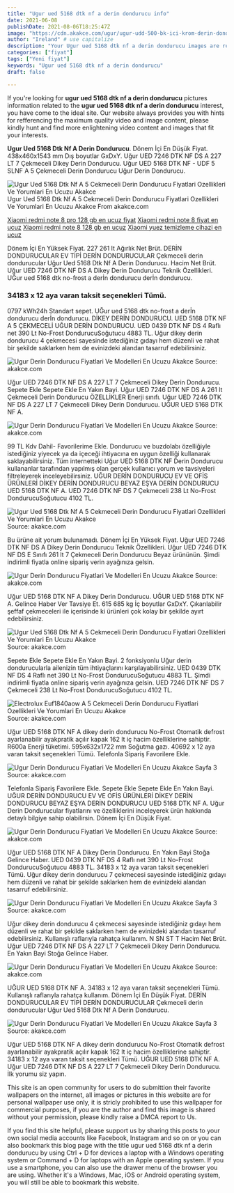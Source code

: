 ```yaml
---
title: "Ugur ued 5168 dtk nf a derin dondurucu info"
date: 2021-06-08
publishDate: 2021-08-06T18:25:47Z
image: "https://cdn.akakce.com/ugur/ugur-udd-500-bk-ici-krom-derin-dondurucu-x.jpg"
author: "Ireland" # use capitalize
description: "Your Ugur ued 5168 dtk nf a derin dondurucu images are ready. Ugur ued 5168 dtk nf a derin dondurucu are a topic that is being searched for and liked by netizens today. You can Download the Ugur ued 5168 dtk nf a derin dondurucu files here. Get all royalty-free photos."
categories: ["fiyat"]
tags: ["Yeni fiyat"]
keywords: "Ugur ued 5168 dtk nf a derin dondurucu"
draft: false

---
```


If you're looking for **ugur ued 5168 dtk nf a derin dondurucu** pictures information related to the **ugur ued 5168 dtk nf a derin dondurucu** interest, you have come to the ideal  site.  Our website always  provides you with  hints  for refferencing  the maximum  quality video and image  content, please kindly hunt and find more enlightening video content and images  that fit your interests.

**Ugur Ued 5168 Dtk Nf A Derin Dondurucu**. Dönem İçi En Düşük Fiyat. 438x460x1543 mm Dış boyutlar GxDxY. Uğur UED 7246 DTK NF DS A 227 LT 7 Çekmeceli Dikey Derin Dondurucu. Uğur UED 5168 DTK NF - UDF 5 SLNF A 5 Çekmeceli Derin Dondurucu Uğur Derin Dondurucu.

![Ugur Ued 5168 Dtk Nf A 5 Cekmeceli Derin Dondurucu Fiyatlari Ozellikleri Ve Yorumlari En Ucuzu Akakce](https://cdn.akakce.com/ugur/ugur-ued-5168-dtk-nf-a-5-cekmeceli-2-z.jpg "Ugur Ued 5168 Dtk Nf A 5 Cekmeceli Derin Dondurucu Fiyatlari Ozellikleri Ve Yorumlari En Ucuzu Akakce")
Ugur Ued 5168 Dtk Nf A 5 Cekmeceli Derin Dondurucu Fiyatlari Ozellikleri Ve Yorumlari En Ucuzu Akakce From akakce.com

[Xiaomi redmi note 8 pro 128 gb en ucuz fiyat](/xiaomi-redmi-note-8-pro-128-gb-en-ucuz-fiyat/)
[Xiaomi redmi note 8 fiyat en ucuz](/xiaomi-redmi-note-8-fiyat-en-ucuz/)
[Xiaomi redmi note 8 128 gb en ucuz](/xiaomi-redmi-note-8-128-gb-en-ucuz/)
[Xiaomi yuez temizleme cihazi en ucuz](/xiaomi-yuez-temizleme-cihazi-en-ucuz/)

Dönem İçi En Yüksek Fiyat. 227 261 It Ağırlık Net Brüt. DERİN DONDURUCULAR EV TİPİ DERİN DONDURUCULAR Çekmeceli derin dondurucular Uğur Ued 5168 Dtk Nf A Derin Dondurucu. Hacim Net Brüt. Uğur UED 7246 DTK NF DS A Dikey Derin Dondurucu Teknik Özellikleri. UĞur ued 5168 dtk no-frost a derİn dondurucu derİn dondurucu.

### 34183 x 12 aya varan taksit seçenekleri Tümü.

0797 kWh24h Standart sepet. UĞur ued 5168 dtk no-frost a derİn dondurucu derİn dondurucu. DİKEY DERİN DONDURUCU. UED 5168 DTK NF A 5 ÇEKMECELİ UĞUR DERİN DONDURUCU. UED 0439 DTK NF DS 4 Raflı net 390 Lt No-Frost DondurucuSoğutucu 4883 TL. Uğur dikey derin dondurucu 4 çekmecesi sayesinde istediğiniz gıdayı hem düzenli ve rahat bir şekilde saklarken hem de evinizdeki alandan tasarruf edebilirsiniz.


![Ugur Derin Dondurucu Fiyatlari Ve Modelleri En Ucuzu Akakce](https://cdn.akakce.com/ugur/ugur-ued-7266-dtk-7-cekmeceli-x.jpg "Ugur Derin Dondurucu Fiyatlari Ve Modelleri En Ucuzu Akakce")
Source: akakce.com

Uğur UED 7246 DTK NF DS A 227 LT 7 Çekmeceli Dikey Derin Dondurucu. Sepete Ekle Sepete Ekle En Yakın Bayi. Uğur UED 7246 DTK NF DS A 261 lt Çekmeceli Derin Dondurucu ÖZELLİKLER Enerji sınıfı. Uğur UED 7246 DTK NF DS A 227 LT 7 Çekmeceli Dikey Derin Dondurucu. UĞUR UED 5168 DTK NF A.

![Ugur Derin Dondurucu Fiyatlari Ve Modelleri En Ucuzu Akakce](https://cdn.akakce.com/ugur/ugur-ued-5170-dtk-a-5-cekmeceli-x.jpg "Ugur Derin Dondurucu Fiyatlari Ve Modelleri En Ucuzu Akakce")
Source: akakce.com

99 TL Kdv Dahil- Favorilerime Ekle. Dondurucu ve buzdolabı özelliğiyle istediğiniz yiyecek ya da içeceği ihtiyacına en uygun özelliği kullanarak saklayabilirsiniz. Tüm internetteki Uğur UED 5168 DTK NF Derin Dondurucu kullananlar tarafından yapılmış olan gerçek kullanıcı yorum ve tavsiyeleri filtreleyerek inceleyebilirsiniz. UĞUR DERİN DONDURUCU EV VE OFİS ÜRÜNLERİ DİKEY DERİN DONDURUCU BEYAZ EŞYA DERİN DONDURUCU UED 5168 DTK NF A. UED 7246 DTK NF DS 7 Çekmeceli 238 Lt No-Frost DondurucuSoğutucu 4102 TL.

![Ugur Ued 5168 Dtk Nf A 5 Cekmeceli Derin Dondurucu Fiyatlari Ozellikleri Ve Yorumlari En Ucuzu Akakce](https://cdn.akakce.com/ugur/ugur-ued-5168-dtk-nf-a-5-cekmeceli-z.jpg "Ugur Ued 5168 Dtk Nf A 5 Cekmeceli Derin Dondurucu Fiyatlari Ozellikleri Ve Yorumlari En Ucuzu Akakce")
Source: akakce.com

Bu ürüne ait yorum bulunamadı. Dönem İçi En Yüksek Fiyat. Uğur UED 7246 DTK NF DS A Dikey Derin Dondurucu Teknik Özellikleri. Uğur UED 7246 DTK NF DS E Sınıfı 261 lt 7 Çekmeceli Derin Dondurucu Beyaz ürününün. Şimdi indirimli fiyatla online sipariş verin ayağınıza gelsin.

![Ugur Derin Dondurucu Fiyatlari Ve Modelleri En Ucuzu Akakce](https://cdn.akakce.com/ugur/ugur-ued-100-d-s-a-sandik-tipi-x.jpg "Ugur Derin Dondurucu Fiyatlari Ve Modelleri En Ucuzu Akakce")
Source: akakce.com

Uğur UED 5168 DTK NF A Dikey Derin Dondurucu. UĞUR UED 5168 DTK NF A. Gelince Haber Ver Tavsiye Et. 615 685 kg İç boyutlar GxDxY. Çıkarılabilir şeffaf çekmeceleri ile içerisinde ki ürünleri çok kolay bir şekilde ayırt edebilirsiniz.

![Ugur Ued 5168 Dtk Nf A 5 Cekmeceli Derin Dondurucu Fiyatlari Ozellikleri Ve Yorumlari En Ucuzu Akakce](https://cdn.akakce.com/ugur/ugur-ued-5168-dtk-nf-a-5-cekmeceli-2-z.jpg "Ugur Ued 5168 Dtk Nf A 5 Cekmeceli Derin Dondurucu Fiyatlari Ozellikleri Ve Yorumlari En Ucuzu Akakce")
Source: akakce.com

Sepete Ekle Sepete Ekle En Yakın Bayi. 2 fonksiyonlu Uğur derin dondurucularla ailenizin tüm ihtiyaçlarını karşılayabilirsiniz. UED 0439 DTK NF DS 4 Raflı net 390 Lt No-Frost DondurucuSoğutucu 4883 TL. Şimdi indirimli fiyatla online sipariş verin ayağınıza gelsin. UED 7246 DTK NF DS 7 Çekmeceli 238 Lt No-Frost DondurucuSoğutucu 4102 TL.

![Electrolux Euf1840aow A 5 Cekmeceli Derin Dondurucu Fiyatlari Ozellikleri Ve Yorumlari En Ucuzu Akakce](https://cdn.akakce.com/electrolux/electrolux-euf1840aow-a-5-cekmeceli-z.jpg "Electrolux Euf1840aow A 5 Cekmeceli Derin Dondurucu Fiyatlari Ozellikleri Ve Yorumlari En Ucuzu Akakce")
Source: akakce.com

Uğur UED 5168 DTK NF A dikey derin dondurucu No-Frost Otomatik defrost ayarlanabilir ayakpratik açılır kapak 162 lt iç hacim özelliklerine sahiptir. R600a Enerji tüketimi. 595x632x1722 mm Soğutma gazı. 40692 x 12 aya varan taksit seçenekleri Tümü. Telefonla Sipariş Favorilere Ekle.

![Ugur Derin Dondurucu Fiyatlari Ve Modelleri En Ucuzu Akakce Sayfa 3](https://cdn.akakce.com/iv/10022/773/773694240x.jpg "Ugur Derin Dondurucu Fiyatlari Ve Modelleri En Ucuzu Akakce Sayfa 3")
Source: akakce.com

Telefonla Sipariş Favorilere Ekle. Sepete Ekle Sepete Ekle En Yakın Bayi. UĞUR DERİN DONDURUCU EV VE OFİS ÜRÜNLERİ DİKEY DERİN DONDURUCU BEYAZ EŞYA DERİN DONDURUCU UED 5168 DTK NF A. Uğur Derin Dondurucular fiyatlarını ve özelliklerini inceleyerek ürün hakkında detaylı bilgiye sahip olabilirsin. Dönem İçi En Düşük Fiyat.

![Ugur Derin Dondurucu Fiyatlari Ve Modelleri En Ucuzu Akakce](https://cdn.akakce.com/ugur/ugur-ued-0439-dtk-nf-d-s-a-no-frost-5-cekmeceli-x.jpg "Ugur Derin Dondurucu Fiyatlari Ve Modelleri En Ucuzu Akakce")
Source: akakce.com

Uğur UED 5168 DTK NF A Dikey Derin Dondurucu. En Yakın Bayi Stoğa Gelince Haber. UED 0439 DTK NF DS 4 Raflı net 390 Lt No-Frost DondurucuSoğutucu 4883 TL. 34183 x 12 aya varan taksit seçenekleri Tümü. Uğur dikey derin dondurucu 7 çekmecesi sayesinde istediğiniz gıdayı hem düzenli ve rahat bir şekilde saklarken hem de evinizdeki alandan tasarruf edebilirsiniz.

![Ugur Derin Dondurucu Fiyatlari Ve Modelleri En Ucuzu Akakce Sayfa 3](https://cdn.akakce.com/ugur/ugur-ued-660-d-s-a-sandik-tipi-derin-dondurucu-x.jpg "Ugur Derin Dondurucu Fiyatlari Ve Modelleri En Ucuzu Akakce Sayfa 3")
Source: akakce.com

Uğur dikey derin dondurucu 4 çekmecesi sayesinde istediğiniz gıdayı hem düzenli ve rahat bir şekilde saklarken hem de evinizdeki alandan tasarruf edebilirsiniz. Kullanışlı raflarıyla rahatça kullanım. N SN ST T Hacim Net Brüt. Uğur UED 7246 DTK NF DS A 227 LT 7 Çekmeceli Dikey Derin Dondurucu. En Yakın Bayi Stoğa Gelince Haber.

![Ugur Derin Dondurucu Fiyatlari Ve Modelleri En Ucuzu Akakce](https://cdn.akakce.com/ugur/ugur-ued-5218-dtk-a-6-cekmeceli-x.jpg "Ugur Derin Dondurucu Fiyatlari Ve Modelleri En Ucuzu Akakce")
Source: akakce.com

UĞUR UED 5168 DTK NF A. 34183 x 12 aya varan taksit seçenekleri Tümü. Kullanışlı raflarıyla rahatça kullanım. Dönem İçi En Düşük Fiyat. DERİN DONDURUCULAR EV TİPİ DERİN DONDURUCULAR Çekmeceli derin dondurucular Uğur Ued 5168 Dtk Nf A Derin Dondurucu.

![Ugur Derin Dondurucu Fiyatlari Ve Modelleri En Ucuzu Akakce Sayfa 3](https://cdn.akakce.com/ugur/ugur-udd-500-bk-ici-krom-derin-dondurucu-x.jpg "Ugur Derin Dondurucu Fiyatlari Ve Modelleri En Ucuzu Akakce Sayfa 3")
Source: akakce.com

Uğur UED 5168 DTK NF A dikey derin dondurucu No-Frost Otomatik defrost ayarlanabilir ayakpratik açılır kapak 162 lt iç hacim özelliklerine sahiptir. 34183 x 12 aya varan taksit seçenekleri Tümü. UĞUR UED 5168 DTK NF A. Uğur UED 7246 DTK NF DS A 227 LT 7 Çekmeceli Dikey Derin Dondurucu. İlk yorumu siz yapın.

This site is an open community for users to do submittion their favorite wallpapers on the internet, all images or pictures in this website are for personal wallpaper use only, it is stricly prohibited to use this wallpaper for commercial purposes, if you are the author and find this image is shared without your permission, please kindly raise a DMCA report to Us.

If you find this site helpful, please support us by sharing this posts to your own social media accounts like Facebook, Instagram and so on or you can also bookmark this blog page with the title ugur ued 5168 dtk nf a derin dondurucu by using Ctrl + D for devices a laptop with a Windows operating system or Command + D for laptops with an Apple operating system. If you use a smartphone, you can also use the drawer menu of the browser you are using. Whether it's a Windows, Mac, iOS or Android operating system, you will still be able to bookmark this website.

